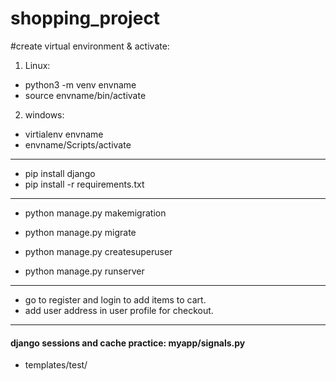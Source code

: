 # shopping_project

#create virtual environment & activate:
1. Linux:
- python3 -m venv envname
- source envname/bin/activate

2. windows:
- virtialenv envname
- envname/Scripts/activate
-----------------------------------------

- pip install django
- pip install -r requirements.txt

-----------------------------------------

- python manage.py makemigration
- python manage.py migrate
- python manage.py createsuperuser

- python manage.py runserver

-----------------------------------------

- go to register and login to add items to cart.
- add user address in user profile for checkout.

-----------------------------------------

#### django sessions and cache practice: myapp/signals.py
- templates/test/
